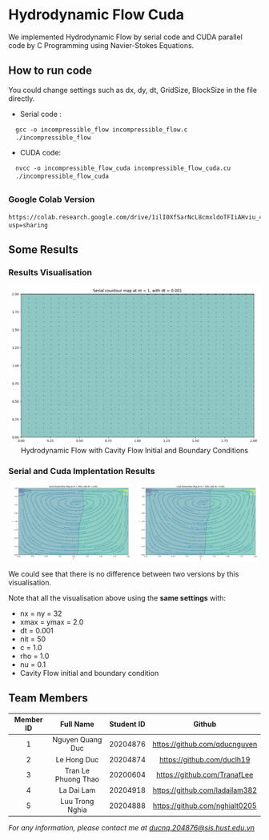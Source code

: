 # Hydrodynamic Flow Cuda
We implemented Hydrodynamic Flow by serial code and CUDA parallel code by C Programming using Navier-Stokes Equations.

## How to run code 

You could change settings such as dx, dy, dt, GridSize, BlockSize in the file directly.

* Serial code :

```
  gcc -o incompressible_flow incompressible_flow.c
  ./incompressible_flow
```

* CUDA code:

```
  nvcc -o incompressible_flow_cuda incompressible_flow_cuda.cu
  ./incompressible_flow_cuda
```

##


### Google Colab Version

```
https://colab.research.google.com/drive/1ilI0XfSarNcL8cmxldoTFIiAHviu_4Y0?usp=sharing
```



## Some Results

### Results Visualisation


<span class="img_container center" style="display: block;">
    <img alt="test" src="figures/visualisation_compressed.gif" style="display:block; margin-left: auto; margin-right: auto;" title="Hydrodynamic Flow with Cavity Flow Initial and Boundary Conditions" />
    <span class="img_caption" style="display: block; text-align: center;">Hydrodynamic Flow with Cavity Flow Initial and Boundary Conditions</span>
</span>

### Serial and Cuda Implentation Results 


<p align="center">
  <img alt="Serial Version" src="figures/streamline_Serial.png" width="48%">
&nbsp; 
  <img alt="Cuda Version" src="figures/streamline_Cuda.png" width="48%">
</p>

We could see that there is no difference between two versions by this visualisation.


Note that all the visualisation above using the **same settings** with:

- nx = ny = 32
- xmax = ymax = 2.0
- dt = 0.001
- nit = 50
- c = 1.0
- rho = 1.0
- nu = 0.1
- Cavity Flow initial and boundary condition 


## Team Members


| Member ID | Full Name       | Student ID    |  Github|
| :--:|    :---:              |   :---:       | :---:|
| 1   | Nguyen Quang Duc      | 20204876      |https://github.com/qducnguyen|
| 2   | Le Hong Duc           | 20204874      |https://github.com/duclh19 |
| 3   | Tran Le Phuong Thao   | 20200604      |https://github.com/TranafLee |
| 4   | La Dai Lam            | 20204918      |https://github.com/ladailam382 |
| 5   | Luu Trong Nghia       | 20204888      |https://github.com/nghialt0205 |

*For any information, please contact me at ducnq.204876@sis.hust.edu.vn*
